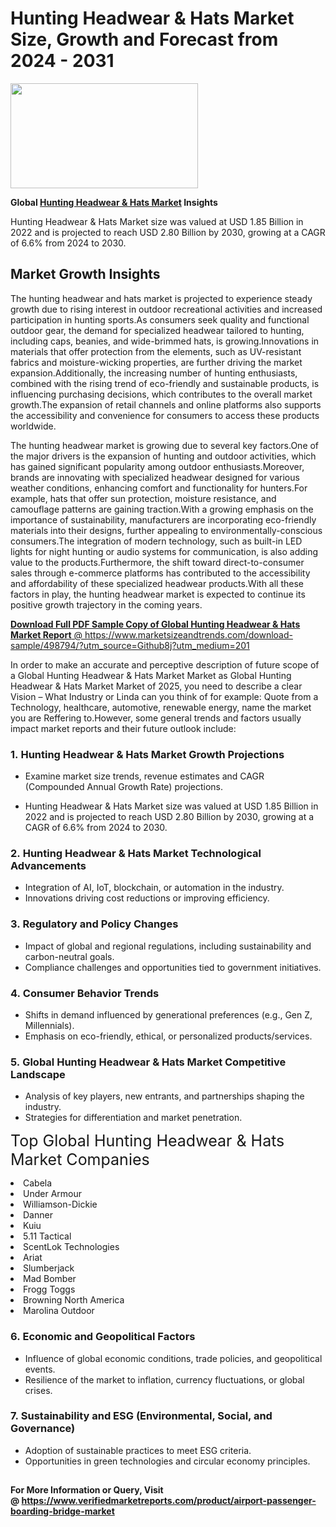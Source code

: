 <H1>Hunting Headwear & Hats Market Size, Growth and Forecast from 2024 - 2031</H1><img class="aligncenter size-medium wp-image-584254" src="https://thirdeyenews.in/wp-content/uploads/2024/09/Global-Market-Research-300x168.jpeg" alt="" width="300" height="168" /><p><strong>Global&nbsp;<a href="https://www.marketsizeandtrends.com/download-sample/498794/?utm_source=Github8j?utm_medium=201">Hunting Headwear & Hats Market</a> Insights</strong></p><p>Hunting Headwear & Hats Market size was valued at USD 1.85 Billion in 2022 and is projected to reach USD 2.80 Billion by 2030, growing at a CAGR of 6.6% from 2024 to 2030.</p><p><h2>Market Growth Insights</h2> <p>The hunting headwear and hats market is projected to experience steady growth due to rising interest in outdoor recreational activities and increased participation in hunting sports.As consumers seek quality and functional outdoor gear, the demand for specialized headwear tailored to hunting, including caps, beanies, and wide-brimmed hats, is growing.Innovations in materials that offer protection from the elements, such as UV-resistant fabrics and moisture-wicking properties, are further driving the market expansion.Additionally, the increasing number of hunting enthusiasts, combined with the rising trend of eco-friendly and sustainable products, is influencing purchasing decisions, which contributes to the overall market growth.The expansion of retail channels and online platforms also supports the accessibility and convenience for consumers to access these products worldwide.</p> <p><a href="#"></a></p> <p>The hunting headwear market is growing due to several key factors.One of the major drivers is the expansion of hunting and outdoor activities, which has gained significant popularity among outdoor enthusiasts.Moreover, brands are innovating with specialized headwear designed for various weather conditions, enhancing comfort and functionality for hunters.For example, hats that offer sun protection, moisture resistance, and camouflage patterns are gaining traction.With a growing emphasis on the importance of sustainability, manufacturers are incorporating eco-friendly materials into their designs, further appealing to environmentally-conscious consumers.The integration of modern technology, such as built-in LED lights for night hunting or audio systems for communication, is also adding value to the products.Furthermore, the shift toward direct-to-consumer sales through e-commerce platforms has contributed to the accessibility and affordability of these specialized headwear products.With all these factors in play, the hunting headwear market is expected to continue its positive growth trajectory in the coming years.</p> <p><a href="#"></p><p><span class=""><strong>Download Full PDF Sample Copy of Global Hunting Headwear & Hats Market Report</strong> @ <a href="https://www.marketsizeandtrends.com/download-sample/498794/?utm_source=Github8j?utm_medium=201" target="_blank">https://www.marketsizeandtrends.com/download-sample/498794/?utm_source=Github8j?utm_medium=201</a></span></p><p>In order to make an accurate and perceptive description of future scope of a Global&nbsp;Hunting Headwear & Hats Market Market as Global&nbsp;Hunting Headwear & Hats Market Market of 2025, you need to describe a clear Vision &ndash; What Industry or Linda can you think of for example: Quote from a Technology, healthcare, automotive, renewable energy, name the market you are Reffering to.However, some general trends and factors usually impact market reports and their future outlook include:</p><h3>1.&nbsp;<strong>Hunting Headwear & Hats Market Growth Projections</strong></h3><ul><li>Examine market size trends, revenue estimates and CAGR (Compounded Annual Growth Rate) projections.</li><li><p>Hunting Headwear & Hats Market size was valued at USD 1.85 Billion in 2022 and is projected to reach USD 2.80 Billion by 2030, growing at a CAGR of 6.6% from 2024 to 2030.</p></li></ul><h3>2.&nbsp;<strong>Hunting Headwear & Hats Market Technological Advancements</strong></h3><ul><li>Integration of AI, IoT, blockchain, or automation in the industry.</li><li>Innovations driving cost reductions or improving efficiency.</li></ul><h3>3.&nbsp;<strong>Regulatory and Policy Changes</strong></h3><ul><li>Impact of global and regional regulations, including sustainability and carbon-neutral goals.</li><li>Compliance challenges and opportunities tied to government initiatives.</li></ul><h3>4.&nbsp;<strong>Consumer Behavior Trends</strong></h3><ul><li>Shifts in demand influenced by generational preferences (e.g., Gen Z, Millennials).</li><li>Emphasis on eco-friendly, ethical, or personalized products/services.</li></ul><h3>5.&nbsp;<strong>Global Hunting Headwear & Hats Market Competitive Landscape</strong></h3><ul><li>Analysis of key players, new entrants, and partnerships shaping the industry.</li><li>Strategies for differentiation and market penetration.</li></ul><p data-pm-slice="1 1 []"><span style="color: inherit; font-family: inherit; font-size: 25px;">Top Global Hunting Headwear & Hats Market Companies</span></p><div class="" data-test-id=""><p><li>Cabela</li><li> Under Armour</li><li> Williamson-Dickie</li><li> Danner</li><li> Kuiu</li><li> 5.11 Tactical</li><li> ScentLok Technologies</li><li> Ariat</li><li> Slumberjack</li><li> Mad Bomber</li><li> Frogg Toggs</li><li> Browning North America</li><li> Marolina Outdoor</li></p></div><h3>6.&nbsp;<strong>Economic and Geopolitical Factors</strong></h3><ul><li>Influence of global economic conditions, trade policies, and geopolitical events.</li><li>Resilience of the market to inflation, currency fluctuations, or global crises.</li></ul><h3>7.&nbsp;<strong>Sustainability and ESG (Environmental, Social, and Governance)</strong></h3><ul><li>Adoption of sustainable practices to meet ESG criteria.</li><li>Opportunities in green technologies and circular economy principles.</li></ul><h2><strong style="font-size: 14px;">For More Information or Query, Visit @&nbsp;</strong><a style="background-color: #ffffff; font-size: 14px;" href="https://www.marketsizeandtrends.com/report/hunting-headwear-hats-market/" target="_blank">https://www.verifiedmarketreports.com/product/airport-passenger-boarding-bridge-market</a></h2>